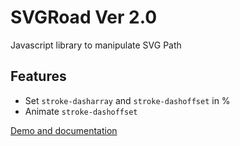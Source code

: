 # SVGRoad Ver 2.0

Javascript library to manipulate SVG Path

## Features

* Set `stroke-dasharray` and `stroke-dashoffset` in %
* Animate `stroke-dashoffset`

[Demo and documentation](https://zfunx.github.io/SVGRoad.js/ "Demo and documentation")